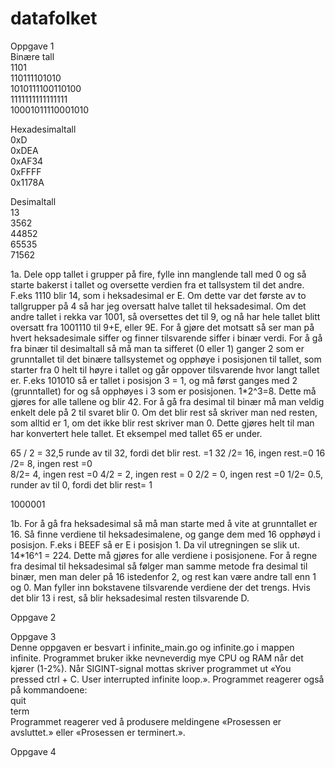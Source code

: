 # datafolket
Oppgave 1                                                                             
Binære tall	                                                                                                          
1101	             	             
110111101010	                                          	            
1010111100110100	                                               
1111111111111111	                                                        	          
10001011110001010                     

Hexadesimaltall                                                                                                                   
0xD                                                       
0xDEA                                                             
0xAF34                                                            
0xFFFF                                                        
0x1178A	                                                          

Desimaltall                                                                                                                   
13                                                              
3562                                                        
44852                                                                   
65535                                                           
71562                                                                   

1a.
Dele opp tallet i grupper på fire, fylle inn manglende tall med 0 og så starte bakerst i tallet og oversette verdien fra et tallsystem til det andre. F.eks 1110 blir 14, som i heksadesimal er E. Om dette var det første av to tallgrupper på 4 så har jeg oversatt halve tallet til heksadesimal. Om det andre tallet i rekka var 1001, så oversettes det til 9, og nå har hele tallet blitt oversatt fra 1001110 til 9+E, eller 9E. For å gjøre det motsatt så ser man på hvert heksadesimale siffer og finner tilsvarende siffer i binær verdi.                                                                                                                                      For å gå fra binær til desimaltall så må man ta sifferet (0 eller 1) ganger 2 som er grunntallet til det binære tallsystemet og opphøye i posisjonen til tallet, som starter fra 0 helt til høyre i tallet og går oppover tilsvarende hvor langt tallet er. F.eks 101010 så er tallet i posisjon 3 = 1, og må først ganges med 2 (grunntallet) for og så opphøyes i 3 som er posisjonen.  1*2^3=8. Dette må gjøres for alle tallene og blir 42.  For å gå fra desimal til binær må man veldig enkelt dele på 2 til svaret blir 0. Om det blir rest så skriver man ned resten, som alltid er 1, om det ikke blir rest skriver man 0. Dette gjøres helt til man har konvertert hele tallet. Et eksempel med tallet 65 er under.

65 / 2 = 32,5 runde av til 32, fordi det blir rest. =1
32 /2= 16, ingen rest.=0
16 /2= 8, ingen rest =0  
8/2= 4, ingen rest =0
4/2 = 2, ingen rest = 0
2/2 = 0, ingen rest =0
1/2= 0.5, runder av til 0, fordi det blir rest= 1

1000001

1b.
For å gå fra heksadesimal så må man starte med å vite at grunntallet er 16. Så finne verdiene til heksadesimalene, og gange dem med 16 opphøyd i posisjon. F.eks i BEEF så er E i posisjon 1. Da vil utregningen se slik ut. 14*16^1 = 224. Dette må gjøres for alle verdiene i posisjonene. For å regne fra desimal til heksadesimal så følger man samme metode fra desimal til binær, men man deler på 16 istedenfor 2, og rest kan være andre tall enn 1 og 0. Man fyller inn bokstavene tilsvarende verdiene der det trengs. Hvis det blir 13 i rest, så blir heksadesimal resten tilsvarende D.



Oppgave 2


Oppgave 3                                                                                 
Denne oppgaven er besvart i infinite_main.go og infinite.go i mappen infinite. Programmet bruker ikke nevneverdig mye CPU og RAM når det kjører (1-2%). Når SIGINT-signal mottas skriver programmet ut «You pressed ctrl + C. User interrupted infinite loop.». 
Programmet reagerer også på kommandoene:                                                                                
quit                                                                                                              
term                                                                                                    
Programmet reagerer ved å produsere meldingene «Prosessen er avsluttet.» eller «Prosessen er terminert.».

Oppgave 4



